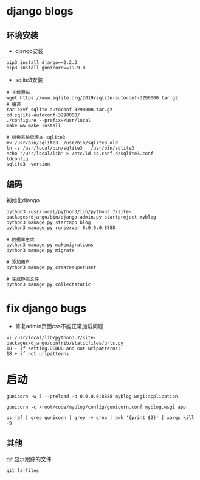 # django blogs


## 环境安装

* django安装

```shell
pip3 install django==2.2.3
pip3 install gunicorn==19.9.0
```

* sqlite3安装

```shell
# 下载源码
wget https://www.sqlite.org/2019/sqlite-autoconf-3290000.tar.gz
# 编译
tar zxvf sqlite-autoconf-3290000.tar.gz 
cd sqlite-autoconf-3290000/
./configure --prefix=/usr/local
make && make install

# 替换系统低版本 sqlite3
mv /usr/bin/sqlite3  /usr/bin/sqlite3_old
ln -s /usr/local/bin/sqlite3   /usr/bin/sqlite3
echo "/usr/local/lib" > /etc/ld.so.conf.d/sqlite3.conf
ldconfig
sqlite3 -version
```

## 编码

初始化django

```shell
python3 /usr/local/python3/lib/python3.7/site-packages/django/bin/django-admin.py startproject myblog
python3 manage.py startapp blog
python3 manage.py runserver 0.0.0.0:8888
```

```shell
# 数据库生成
python3 manage.py makemigrations
python3 manage.py migrate

# 添加用户
python3 manage.py createsuperuser

# 生成静态文件
python3 manage.py collectstatic
```

# fix django bugs

* 修复admin页面css不能正常加载问题
```shell
vi /usr/local/lib/python3.7/site-packages/django/contrib/staticfiles/urls.py
18 - if setting.DEBUG and not urlpatterns:
18 + if not urlpatterns
```

# 启动
```shell
gunicorn -w 5 --preload -b 0.0.0.0:8888 myblog.wsgi:application

gunicorn -c /root/code/myblog/config/gunicorn.conf myblog.wsgi app

ps -ef | grep gunicorn | grep -v grep | awk '{print $2}' | xargs kill -9
```

## 其他

git 显示跟踪的文件
```shell
git ls-files
```
